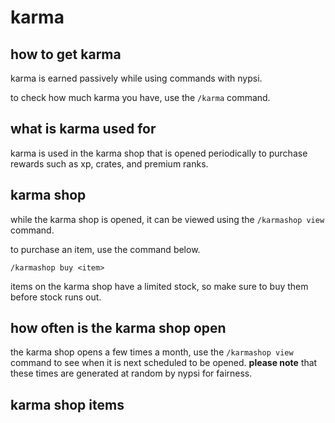 # karma

## how to get karma

karma is earned passively while using commands with nypsi.

to check how much karma you have, use the `/karma` command.

## what is karma used for

karma is used in the karma shop that is opened periodically to purchase rewards such as xp, crates, and premium ranks.

## karma shop

while the karma shop is opened, it can be viewed using the `/karmashop view` command.

to purchase an item, use the command below.

```
/karmashop buy <item>
```

items on the karma shop have a limited stock, so make sure to buy them before stock runs out.

## how often is the karma shop open

the karma shop opens a few times a month, use the `/karmashop view` command to see when it is next scheduled to be opened. **please note** that these times are generated at random by nypsi for fairness.

## karma shop items

<!-- {% @nypsi/karmashop %} -->

